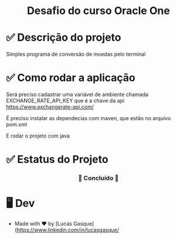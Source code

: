 

<h1 align="center">Desafio do curso Oracle One</h1>

# ✅ Descrição do projeto

Simples programa de conversão de moedas pelo terminal

# ✅ Como rodar a aplicação

Será preciso cadastrar uma variável de ambiente chamada EXCHANGE_RATE_API_KEY
que é a chave da api https://www.exchangerate-api.com/

É preciso instalar as dependecias com maven, que estão no arquivo pom.xml

E rodar o projeto com java

# ✅ Estatus do Projeto

<h3 align="center">
    🚀 Concluído 🚀
</h3>

# 🖥️ Dev

- Made with ❤️ by [Lucas Gasque](https://www.linkedin.com/in/lucasgasque/